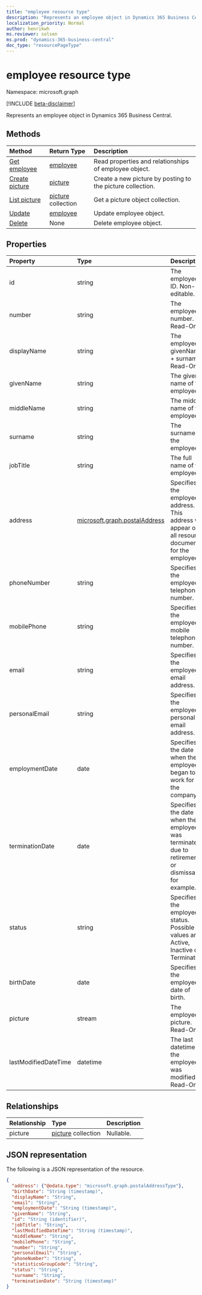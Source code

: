 ```yaml
---
title: "employee resource type"
description: "Represents an employee object in Dynamics 365 Business Central."
localization_priority: Normal
author: henrikwh
ms.reviewer: solsen
ms.prod: "dynamics-365-business-central"
doc_type: "resourcePageType"
---
```


# employee resource type
Namespace: microsoft.graph

[!INCLUDE [beta-disclaimer](../../includes/beta-disclaimer.md)]

Represents an employee object in Dynamics 365 Business Central.

## Methods

| Method       | Return Type | Description |
|:-------------|:------------|:------------|
| [Get employee](../api/dynamics-employee-get.md) | [employee](dynamics-employee.md) | Read properties and relationships of employee object. |
| [Create picture](../api/dynamics-employee-post-picture.md) | [picture](dynamics-picture.md) | Create a new picture by posting to the picture collection. |
| [List picture](../api/dynamics-employee-list-picture.md) | [picture](dynamics-picture.md) collection | Get a picture object collection. |
| [Update](../api/dynamics-employee-update.md) | [employee](dynamics-employee.md) | Update employee object. |
| [Delete](../api/dynamics-employee-delete.md) | None | Delete employee object. |

## Properties

| Property     | Type        | Description |
|:-------------|:------------|:------------|
|id                  |string    |The employee ID. Non-editable.                         |
|number              |string  |The employee number. Read-Only.                        |
|displayName         |string  |The employee givenName + surname. Read-Only.           |
|givenName           |string  |The given name of the employee.                        |
|middleName          |string  |The middle name of the employee.                       |
|surname             |string  |The surname of the employee                            |
|jobTitle            |string  |The full name of the employee                          |
|address             |[microsoft.graph.postalAddress](../resources/dynamics-complextypes.md)|Specifies the employee's address. This address will appear on all resource documents for the employee.|
|phoneNumber         |string  |Specifies the employee's telephone number.             |
|mobilePhone         |string  |Specifies the employee's mobile telephone number.      |
|email               |string  |Specifies the employee's email address.                |
|personalEmail       |string  |Specifies the employee's personal email address.       |
|employmentDate      |date    |Specifies the date when the employee began to work for the company.|
|terminationDate     |date    |Specifies the date when the employee was terminated, due to retirement or dismissal, for example.|
|status              |string  |Specifies the employee's status. Possible values are Active, Inactive or Terminated|
|birthDate           |date    |Specifies the employee's date of birth.                |
|picture             |stream  |The employee picture. Read-Only.                       |
|lastModifiedDateTime|datetime|The last datetime the employee was modified. Read-Only.|  



## Relationships

| Relationship | Type        | Description |
|:-------------|:------------|:------------|
|picture|[picture](dynamics-picture.md) collection| Nullable.|

## JSON representation

The following is a JSON representation of the resource.

<!-- {
  "blockType": "resource",
  "optionalProperties": [

  ],
  "@odata.type": "microsoft.graph.employee",
  "baseType": "",
  "keyProperty": "id"
}-->

```json
{
  "address": {"@odata.type": "microsoft.graph.postalAddressType"},
  "birthDate": "String (timestamp)",
  "displayName": "String",
  "email": "String",
  "employmentDate": "String (timestamp)",
  "givenName": "String",
  "id": "String (identifier)",
  "jobTitle": "String",
  "lastModifiedDateTime": "String (timestamp)",
  "middleName": "String",
  "mobilePhone": "String",
  "number": "String",
  "personalEmail": "String",
  "phoneNumber": "String",
  "statisticsGroupCode": "String",
  "status": "String",
  "surname": "String",
  "terminationDate": "String (timestamp)"
}
```

<!-- uuid: 16cd6b66-4b1a-43a1-adaf-3a886856ed98
2019-02-04 14:57:30 UTC -->
<!-- {
  "type": "#page.annotation",
  "description": "employee resource",
  "keywords": "",
  "section": "documentation",
  "tocPath": ""
}-->